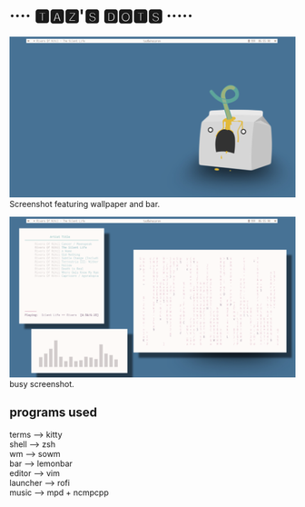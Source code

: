 # ···· 🆃🅰🆉'🆂 🅳🅾🆃🆂 ·····

![blank_screenshot](images/blank_screenshot.png)
Screenshot featuring wallpaper and bar.

![busy_screenshot](images/busy_screenshot.png)
busy screenshot.

## programs used


 terms --> kitty  
 shell --> zsh    
 wm --> sowm  
 bar --> lemonbar  
 editor --> vim    
 launcher --> rofi  
 music --> mpd + ncmpcpp  
